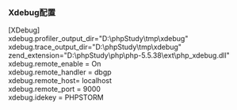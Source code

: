 ### Xdebug配置
[XDebug]  
xdebug.profiler_output_dir="D:\phpStudy\tmp\xdebug"  
xdebug.trace_output_dir="D:\phpStudy\tmp\xdebug"  
zend_extension="D:\phpStudy\php\php-5.5.38\ext\php_xdebug.dll"  
xdebug.remote_enable = On  
xdebug.remote_handler = dbgp  
xdebug.remote_host= localhost  
xdebug.remote_port = 9000  
xdebug.idekey = PHPSTORM  
